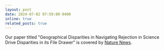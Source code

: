 ```yaml
---
layout: post
date: 2024-07-02 07:59:00-0400
inline: true
related_posts: true
---
```


Our paper titled "Geographical Disparities in Navigating Rejection in Science Drive Disparities in its File Drawer" is covered by [Nature News](https://www.nature.com/articles/d41586-024-02142-w).